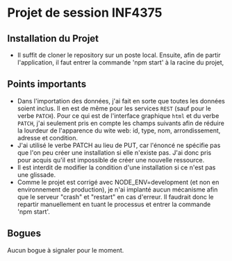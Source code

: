 Projet de session INF4375
=========================

Installation du Projet
----------------------
* Il suffit de cloner le repository sur un poste local. Ensuite, afin de partir l'application, il faut entrer la commande 'npm start' à la racine du projet,    

Points importants
-----------------

* Dans l'importation des données, j'ai fait en sorte que toutes les données soient inclus. Il en est de même pour les services `REST` (sauf pour le verbe `PATCH`). Pour ce qui est de l'interface graphique `html` et du verbe `PATCH`, j'ai seulement pris en compte les champs suivants afin de réduire la lourdeur de l'apparence du wite web: id, type, nom, arrondissement, adresse et condition.
* J'ai utilisé le verbe PATCH au lieu de PUT, car l'énoncé ne spécifie pas que l'on peu créer une installation si elle n'existe pas. J'ai donc pris pour acquis qu'il est impossible de créer une nouvelle ressource.
* Il est interdit de modifier la condition d'une installation si ce n'est pas une glissade.
* Comme le projet est corrigé avec NODE_ENV=development (et non en environnement de production), je n'ai implanté aucun mécanisme afin que le serveur "crash" et "restart" en cas d'erreur. Il faudrait donc le repartir manuellement en tuant le processus et entrer la commande 'npm start'.

Bogues
------

Aucun bogue à signaler pour le moment.
